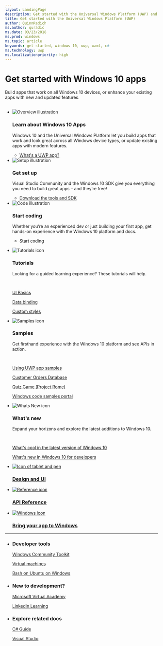 ```yaml
---
layout: LandingPage
description: Get started with the Universal Windows Platform (UWP) and app development for Windows 10.
title: Get started with the Universal Windows Platform (UWP)
author: QuinnRadich
ms.author: quradic
ms.date: 03/23/2018
ms.prod: windows
ms.topic: article
keywords: get started, windows 10, uwp, xaml, c#
ms.technology: uwp
ms.localizationpriority: high
---
```


# Get started with Windows 10 apps 
 
Build apps that work on all Windows 10 devices, or enhance your existing apps with new and updated features.  
<br>
<ul id="cardtypes-K" class="cardsK panelContent">
    <li>
        <div class="cardSize">
            <div class="cardPadding">
                <div class="card">
                    <div class="cardImageOuter">
                        <div class="cardImage bgdAccent1">
                            <img src="/media/illustrations/biztalk-developer-documentation-1.svg" alt="Overview illustration" data-linktype="external" class="x-hidden-focus">
                        </div>
                    </div>
                    <div class="cardText">
                        <h3>Learn about Windows 10 Apps</h3>
                        <p>Windows 10 and the Universal Windows Platform let you build apps that work and look great across all Windows device types, or update existing apps with modern features.</p>
                        <ul>
                          <li><a href="//docs.microsoft.com/windows/uwp/get-started/universal-application-platform-guide">What's a UWP app?</a></li>
                        </ul>
                    </div>
                </div>
            </div>
        </div>
    </li>
    <li>
        <div class="cardSize">
            <div class="cardPadding">
                <div class="card">
                    <div class="cardImageOuter">
                        <div class="cardImage bgdAccent1">
                            <img src="/media/illustrations/biztalk-host-integration-install-configure.svg" alt="Setup illustration" data-linktype="external" class="x-hidden-focus">
                        </div>
                    </div>
                    <div class="cardText">
                    <h3>Get set up</h3>
                    <p>Visual Studio Community and the Windows 10 SDK give you everything you need to build great apps – and they’re free!</p>
                    <ul>
                        <li><a href="//docs.microsoft.com/windows/uwp/get-started/get-set-up">Download the tools and SDK</a></li>
                    </ul>
                  </div>
                </div>
            </div>
        </div>
    </li>
    <li>
        <div class="cardSize">
            <div class="cardPadding">
                <div class="card">
                    <div class="cardImageOuter">
                        <div class="cardImage bgdAccent1">
                            <img src="/media/illustrations/team-services-dev-ops-test.svg" alt="Code illustration" data-linktype="external" class="x-hidden-focus">
                        </div>
                    </div>
                    <div class="cardText">
                        <h3>Start coding</h3>
                        <p>Whether you’re an experienced dev or just building your first app, get hands-on experience with the Windows 10 platform and docs.</p>
                        <ul>
                            <li><a href="//docs.microsoft.com/windows/uwp/get-started/create-uwp-apps">Start coding</a></li>
                        </ul>
                    </div>
                </div>
            </div>
        </div>
    </li>
</ul>

<ul class="panelContent cardsF">
  <li>
    <div class="cardSize">
        <div class="cardPadding">
            <div class="card">
                <div class="cardImageOuter">
                    <div class="cardImage">
                        <img src="/media/common/i_tasks.svg" alt="Tutorials icon"/>
                    </div>
                </div>
                <div class="cardText">
                    <h3>Tutorials</h3>
                    <p>Looking for a guided learning experience? These tutorials will help.</p>
                    <br>
                    <p><a href="//docs.microsoft.com/windows/uwp/design/basics/xaml-basics-ui">UI Basics</a></p>
                    <p><a href="//docs.microsoft.com/windows/uwp/data-binding/xaml-basics-data-binding">Data binding</a></p>
                    <p><a href="//docs.microsoft.com/windows/uwp/design/controls-and-patterns/xaml-basics-style">Custom styles</a></p>
                </div>
            </div>
        </div>
    </div>
  </li>
  <li>
    <div class="cardSize">
        <div class="cardPadding">
            <div class="card">
                <div class="cardImageOuter">
                    <div class="cardImage">
                        <img src="/media/common/i_code-samples.svg" alt="Samples icon"/>
                    </div>
                </div>
                <div class="cardText">
                    <h3>Samples</h3>
                    <p>Get firsthand experience with the Windows 10 platform and see APIs in action.</p>
                    <br>
                    <p><a href="//docs.microsoft.com/windows/uwp/get-started/get-uwp-app-samples">Using UWP app samples</a></p>
                    <p><a href="//github.com/Microsoft/Windows-appsample-customers-orders-database">Customer Orders Database</a></p>
                    <p><a href="//github.com/Microsoft/Windows-appsample-remote-system-sessions">Quiz Game (Project Rome)</a></p>
                    <p><a href="//developer.microsoft.com/windows/samples">Windows code samples portal</a></p>
                </div>
            </div>
        </div>
    </div>
  </li>
  <li>
    <div class="cardSize">
        <div class="cardPadding">
            <div class="card">
                <div class="cardImageOuter">
                    <div class="cardImage">
                        <img src="/media/common/i_whats-new.svg" alt="Whats New icon"/>
                    </div>
                </div>
                <div class="cardText">
                    <h3>What's new</h3>
                    <p>Expand your horizons and explore the latest additions to Windows 10.</p>
                    <br>
                    <p><a href="//developer.microsoft.com/windows/windows-10-for-developers">What's cool in the latest version of Windows 10</a></p>
                    <p><a href="//docs.microsoft.com/windows/uwp/whats-new/windows-10-version-latest">What's new in Windows 10 for developers</a></p>
                </div>
            </div>
        </div>
    </div>
  </li>
</ul>


<div class="container">
    <ul class="cardsY panelContent featuredContent">
       <li>
            <a href="//developer.microsoft.com/windows/apps/design">
                <div class="cardSize">
                    <div class="cardPadding">
                        <div class="card">
                            <div class="cardImageOuter">
                                <div class="cardImage">
                                    <img data-hoverimage="/media/common/i_digital-art.svg" src="/media/common/i_digital-art.svg" alt="Icon of tablet and pen" />
                                </div>
                            </div>
                            <div class="cardText">
                                <h3>Design and UI</h3>
                            </div>
                        </div>
                    </div>
                </div>
            </a>
        </li>
        <li>
            <a href="//docs.microsoft.com/uwp/">
                <div class="cardSize">
                    <div class="cardPadding">
                        <div class="card">
                            <div class="cardImageOuter">
                                <div class="cardImage">
                                    <img data-hoverimage="/media/common/i_api.svg" src="/media/common/i_api-reference.svg" alt="Reference icon" />
                                </div>
                            </div>
                            <div class="cardText">
                                <h3>API Reference</h3>
                            </div>
                        </div>
                    </div>
                </div>
            </a>
        </li>
        <li>
            <a href="//developer.microsoft.com/windows/bridges">
                <div class="cardSize">
                    <div class="cardPadding">
                        <div class="card">
                            <div class="cardImageOuter">
                                <div class="cardImage">
                                    <img data-hoverimage="/media/hubs/windows/win_try-windows.svg" src="/media/hubs/windows/win_try-windows.png" alt="Windows icon" />
                                </div>
                            </div>
                            <div class="cardText">
                                <h3>Bring your app to Windows</h3>
                            </div>
                        </div>
                    </div>
                </div>
            </a>
        </li>
    </ul>
</div>

---

<ul class="panelContent cardsW">
    <li>
        <div class="cardSize">
            <div class="cardPadding">
                <div class="card">
                    <div class="cardText">
                        <h3>Developer tools</h3>
                        <p><a href="//docs.microsoft.com/windows/uwpcommunitytoolkit/">Windows Community Toolkit</a></p>
                        <p><a href="//developer.microsoft.com/windows/downloads/virtual-machines">Virtual machines</a></p>
                        <p><a href="//docs.microsoft.com/windows/wsl/about">Bash on Ubuntu on Windows</a></p>
                        </div>
                    </div>
                </div>
            </div>
    </li>
    <li>
        <div class="cardSize">
            <div class="cardPadding">
                <div class="card">
                    <div class="cardText">
                        <h3>New to development?</h3>
                        <p><a href="//mva.microsoft.com/training-topics/c-app-development">Microsoft Virtual Academy</a></p>
                        <p><a href="//www.linkedin.com/learning/learning-universal-windows-app-development/welcome">LinkedIn Learning</a></p>
                        </div>
                    </div>
                </div>
            </div>
    </li>
    <li>
        <div class="cardSize">
            <div class="cardPadding">
                <div class="card">
                    <div class="cardText">
                        <h3>Explore related docs</h3>
                        <p><a href="//docs.microsoft.com/dotnet/csharp/index">C# Guide</a></p>
                        <p><a href="//docs.microsoft.com/visualstudio/ide/">Visual Studio</a></p>
                    </div>
                </div>
            </div>
        </div>
    </li>
</ul>